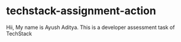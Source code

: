 # techstack-assignment-action
Hii, My name is Ayush Aditya.
This is a developer assessment task of TechStack
